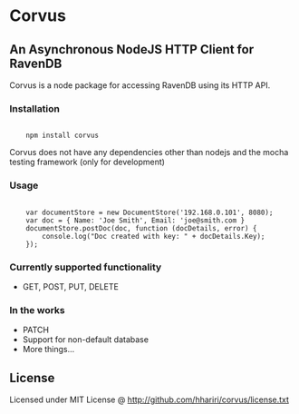 # Corvus
## An Asynchronous NodeJS HTTP Client for RavenDB

Corvus is a node package for accessing RavenDB using its HTTP API.


### Installation

<code>
    npm install corvus
</code>

Corvus does not have any dependencies other than nodejs and the mocha testing framework (only for development)

### Usage

<pre><code>
    var documentStore = new DocumentStore('192.168.0.101', 8080);
    var doc = { Name: 'Joe Smith', Email: 'joe@smith.com }
    documentStore.postDoc(doc, function (docDetails, error) {
        console.log("Doc created with key: " + docDetails.Key);
    });
</code></pre>

### Currently supported functionality

* GET, POST, PUT, DELETE

### In the works

* PATCH
* Support for non-default database
* More things...

## License

Licensed under MIT License @ http://github.com/hhariri/corvus/license.txt

